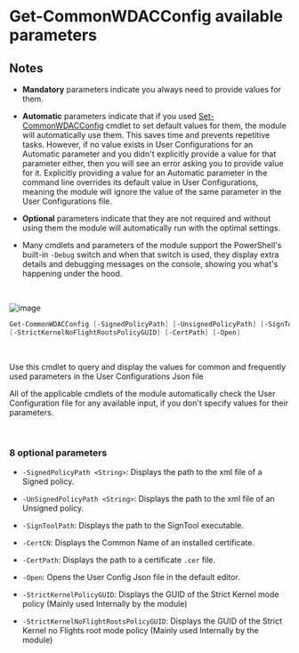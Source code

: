 # Get-CommonWDACConfig available parameters

## Notes

* **Mandatory** parameters indicate you always need to provide values for them.

* **Automatic** parameters indicate that if you used [Set-CommonWDACConfig](https://github.com/HotCakeX/Harden-Windows-Security/wiki/Set-CommonWDACConfig) cmdlet to set default values for them, the module will automatically use them. This saves time and prevents repetitive tasks. However, if no value exists in User Configurations for an Automatic parameter and you didn't explicitly provide a value for that parameter either, then you will see an error asking you to provide value for it. Explicitly providing a value for an Automatic parameter in the command line overrides its default value in User Configurations, meaning the module will ignore the value of the same parameter in the User Configurations file.

* **Optional** parameters indicate that they are not required and without using them the module will automatically run with the optimal settings.

* Many cmdlets and parameters of the module support the PowerShell's built-in `-Debug` switch and when that switch is used, they display extra details and debugging messages on the console, showing you what's happening under the hood.

<br>

![image](https://raw.githubusercontent.com/HotCakeX/Harden-Windows-Security/main/images/Wiki%20APNGs/Get-CommonWDACConfig.apng)

```powershell
Get-CommonWDACConfig [-SignedPolicyPath] [-UnsignedPolicyPath] [-SignToolPath] [-CertCN] [-StrictKernelPolicyGUID]
[-StrictKernelNoFlightRootsPolicyGUID] [-CertPath] [-Open]
```

<br>

Use this cmdlet to query and display the values for common and frequently used parameters in the User Configurations Json file

All of the applicable cmdlets of the module automatically check the User Configuration file for any available input, if you don't specify values for their parameters.

<br>

### 8 optional parameters

* `-SignedPolicyPath <String>`: Displays the path to the xml file of a Signed policy.

* `-UnSignedPolicyPath <String>`: Displays the path to the xml file of an Unsigned policy.

* `-SignToolPath`: Displays the path to the SignTool executable.

* `-CertCN`: Displays the Common Name of an installed certificate.

* `-CertPath`: Displays the path to a certificate `.cer` file.

* `-Open`: Opens the User Config Json file in the default editor.

* `-StrictKernelPolicyGUID`: Displays the GUID of the Strict Kernel mode policy (Mainly used Internally by the module)

* `-StrictKernelNoFlightRootsPolicyGUID`: Displays the GUID of the Strict Kernel no Flights root mode policy (Mainly used Internally by the module)

<br>
